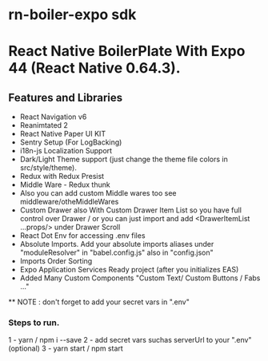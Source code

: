 # rn-boiler-expo sdk 

<h1>React Native BoilerPlate  With Expo 44 (React Native 0.64.3).</h1>

 <h2>Features and Libraries</h2>

 - React Navigation v6
 - Reanimtated 2
 - React Native Paper UI KIT
 - Sentry Setup (For LogBacking)
 - i18n-js Localization Support
 - Dark/Light Theme support (just change the theme file colors in src/style/theme).
 - Redux with Redux Presist
 - Middle Ware - Redux thunk
 - Also you can add custom Middle wares too see middleware/otheMiddleWares
 - Custom Drawer also With Custom Drawer Item List so you have full control over Drawer / or you can just import and add <DrawerItemList ...props/> under Drawer Scroll
 - React Dot Env for accessing .env files
 - Absolute Imports. Add your absolute imports aliases under "moduleResolver" in "babel.config.js" also in "config.json"
 - Imports Order Sorting
 - Expo Application Services Ready project (after you initializes EAS)
 - Added Many Custom Components "Custom Text/ Custom Buttons / Fabs ..."
 
** NOTE : don't forget to add your secret vars in ".env"

<h3>Steps to run.</h3>
 
 1 - yarn / npm i --save
 2 - add secret vars suchas serverUrl to your ".env" (optional)
 3 - yarn start / npm start
